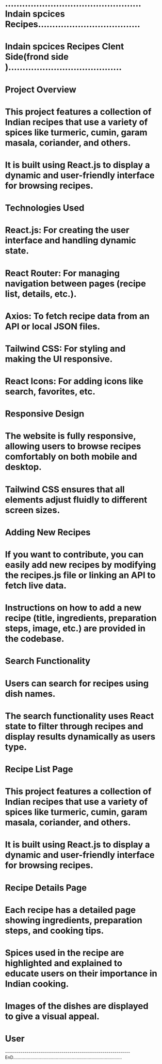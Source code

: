 # ................................................ Indain spcices Recipes....................................

# Indain spcices Recipes Clent Side(frond side )........................................


# Project Overview
   # This project features a collection of Indian recipes that use a variety of spices like turmeric, cumin, garam masala, coriander, and others.
   # It is built using React.js to display a dynamic and user-friendly interface for browsing recipes.

# Technologies Used
   # React.js: For creating the user interface and handling dynamic state.
   #  React Router: For managing navigation between pages (recipe list, details, etc.).
   #  Axios: To fetch recipe data from an API or local JSON files.
   #  Tailwind CSS: For styling and making the UI responsive.
   #  React Icons: For adding icons like search, favorites, etc.

# Responsive Design
   #  The website is fully responsive, allowing users to browse recipes comfortably on both mobile and desktop.
   #  Tailwind CSS ensures that all elements adjust fluidly to different screen sizes.

# Adding New Recipes
   # If you want to contribute, you can easily add new recipes by modifying the recipes.js file or linking an API to fetch live data.
   # Instructions on how to add a new recipe (title, ingredients, preparation steps, image, etc.) are provided in the codebase.

#  Search Functionality

   #  Users can search for recipes using  dish names.
   #  The search functionality uses React state to filter through recipes and display results dynamically as users type.

#  Recipe List Page
   # This project features a collection of Indian recipes that use a variety of spices like turmeric, cumin, garam masala, coriander, and others.
   #  It is built using React.js to display a dynamic and user-friendly interface for browsing recipes.

# Recipe Details Page
   # Each recipe has a detailed page showing ingredients, preparation steps, and cooking tips.
   # Spices used in the recipe are highlighted and explained to educate users on their importance in Indian cooking.
   # Images of the dishes are displayed to give a visual appeal.
# User 


----------------------------------------------------------------EnD.........................................................................................

   




